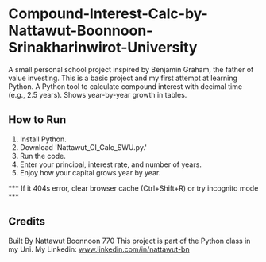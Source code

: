 # Compound-Interest-Calc-by-Nattawut-Boonnoon-Srinakharinwirot-University
A small personal school project inspired by Benjamin Graham, the father of value investing. This is a basic project and my first attempt at learning Python. A Python tool to calculate compound interest with decimal time (e.g., 2.5 years). Shows year-by-year growth in tables.

## How to Run
1. Install Python.
2. Download 'Nattawut_CI_Calc_SWU.py.'
3. Run the code.
4. Enter your principal, interest rate, and number of years.
5. Enjoy how your capital grows year by year.

*** If it 404s error, clear browser cache (Ctrl+Shift+R) or try incognito mode ***

## Credits
Built By Nattawut Boonnoon 770
This project is part of the Python class in my Uni.
My Linkedin: www.linkedin.com/in/nattawut-bn
